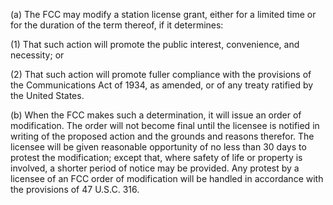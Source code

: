 (a) The FCC may modify a station license grant, either for a limited time or for the duration of the term thereof, if it determines:

(1) That such action will promote the public interest, convenience, and necessity; or

(2) That such action will promote fuller compliance with the provisions of the Communications Act of 1934, as amended, or of any treaty ratified by the United States.

(b) When the FCC makes such a determination, it will issue an order of modification. The order will not become final until the licensee is notified in writing of the proposed action and the grounds and reasons therefor. The licensee will be given reasonable opportunity of no less than 30 days to protest the modification; except that, where safety of life or property is involved, a shorter period of notice may be provided. Any protest by a licensee of an FCC order of modification will be handled in accordance with the provisions of 47 U.S.C. 316.


